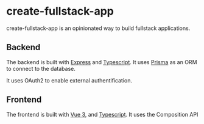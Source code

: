 # create-fullstack-app

create-fullstack-app is an opinionated way to build fullstack applications.

## Backend

The backend is built with [Express](https://expressjs.com/) and [Typescript](https://www.typescriptlang.org/). It uses [Prisma](https://www.prisma.io/) as an ORM to connect to the database.

It uses OAuth2 to enable external authentification.

## Frontend

The frontend is built with [Vue 3](https://vuejs.org/), and [Typescript](https://www.typescriptlang.org/). It uses the Composition API
